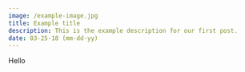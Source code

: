 ```yaml
---
image: /example-image.jpg
title: Example title 
description: This is the example description for our first post.
date: 03-25-18 (mm-dd-yy)
---
```


Hello